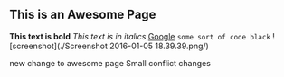 ## This is an Awesome Page
**This text is bold**
*This text is in italics*
[Google](www.google.com)
`some sort of code black`
![screenshot](./Screenshot 2016-01-05 18.39.39.png/)

new change to awesome page
Small conflict changes
